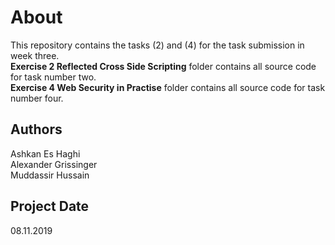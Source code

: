 # About
This repository contains the tasks (2) and (4) for the task submission in week three.<br> 
**Exercise 2 Reflected Cross Side Scripting** folder contains all source code for task number two. <br>
**Exercise 4 Web Security in Practise** folder contains all source code for task number four. <br>
## Authors
Ashkan Es Haghi <br>
Alexander Grissinger <br>
Muddassir Hussain <br>

## Project Date
08.11.2019



